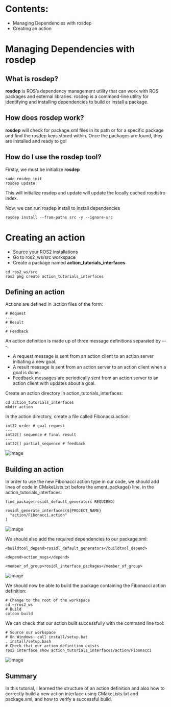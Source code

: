 # Contents:

- Managing Dependencies with rosdep
- Creating an action

# Managing Dependencies with rosdep

## What is rosdep?

**rosdep** is ROS’s dependency management utility that can work with ROS packages and external libraries. rosdep is a command-line utility for identifying and installing dependencies to build or install a package. 

## How does rosdep work?

**rosdep** will check for package.xml files in its path or for a specific package and find the rosdep keys stored within. Once the packages are found, they are installed and ready to go!

## How do I use the rosdep tool?

Firstly, we must be initialize **rosdep**

```
sudo rosdep init
rosdep update
```

This will initialize rosdep and update will update the locally cached rosdistro index.

Now, we can run rosdep install to install dependencies

```
rosdep install --from-paths src -y --ignore-src
```

##
##

# Creating an action

- Source your ROS2 installations
- Go to ros2_ws/src workspace
- Create a package named **action_tutorials_interfaces**

```
cd ros2_ws/src
ros2 pkg create action_tutorials_interfaces
```

## Defining an action

Actions are defined in .action files of the form:
```
# Request
---
# Result
---
# Feedback
```

An action definition is made up of three message definitions separated by ---.


- A request message is sent from an action client to an action server initiating a new goal.
- A result message is sent from an action server to an action client when a goal is done.
- Feedback messages are periodically sent from an action server to an action client with updates about a goal.



Create an action directory in action_tutorials_interfaces:

```
cd action_tutorials_interfaces
mkdir action
```

In the action directory, create a file called Fibonacci.action:

```
int32 order # goal request
---
int32[] sequence # final result
---
int32[] partial_sequence # feedback
```

![image](https://user-images.githubusercontent.com/90166739/195639003-78020108-3ca4-4318-9580-88fc578f45d9.png)


## Building an action

In order to use the new Fibonacci action type in our code, we should add lines of code in CMakeLists.txt before the ament_package() line, in the action_tutorials_interfaces:

```
find_package(rosidl_default_generators REQUIRED)

rosidl_generate_interfaces(${PROJECT_NAME}
  "action/Fibonacci.action"
)
```

![image](https://user-images.githubusercontent.com/90166739/195639472-241d38ad-6c4e-4a1c-9e35-0e975d769147.png)


We should also add the required dependencies to our package.xml:

```
<buildtool_depend>rosidl_default_generators</buildtool_depend>

<depend>action_msgs</depend>

<member_of_group>rosidl_interface_packages</member_of_group>
```

![image](https://user-images.githubusercontent.com/90166739/195639892-1dd268a8-8777-4ccb-b82c-5311cf056d3a.png)


We should now be able to build the package containing the Fibonacci action definition:

```
# Change to the root of the workspace
cd ~/ros2_ws
# Build
colcon build
```

We can check that our action built successfully with the command line tool:

```
# Source our workspace
# On Windows: call install/setup.bat
. install/setup.bash
# Check that our action definition exists
ros2 interface show action_tutorials_interfaces/action/Fibonacci
```

![image](https://user-images.githubusercontent.com/90166739/196440515-73b44faf-9179-4e11-82f2-0dd5d4de4ebf.png)


## Summary

In this tutorial, I learned the structure of an action definition and also how to correctly build a new action interface using CMakeLists.txt and package.xml, and how to verify a successful build.




